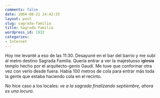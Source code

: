 ```yaml
---
comments: false
date: 2004-08-21 14:42:33
layout: post
slug: sagrada-familia
title: Sagrada Familia
wordpress_id: 1932
categories:
- Internet
---
```


Hoy me levanté a eso de las 11:30. Desayuné en el bar del barrio y me subí al metro destino Sagrada Familia. Quería entrar a ver la majestuoso <del>iglesia</del> templo hecho por el arquitecto-genio Gaudí. Me tuve que conformar otra vez con verlo desde fuera. Había 100 metros de cola para entrar más toda la gente que estaba haciendo cola en el recinto.





No hice caso a los locales: _ve a la sagrada finalizando septiembre, ahora es una locura_.




 
